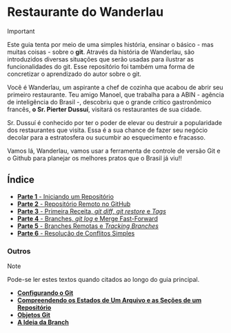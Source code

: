 # Restaurante do Wanderlau

>[!IMPORTANT]
Este guia tenta por meio de uma simples história, ensinar o básico - mas muitas coisas - sobre o **git**. Através da história de Wanderlau, são introduzidos diversas situações que serão usadas para ilustrar as funcionalidades do git. Esse repositório foi também uma forma de concretizar o aprendizado do autor sobre o git.

Você é Wanderlau, um aspirante a chef de cozinha que acabou de abrir seu primeiro restaurante. Teu amigo Manoel, que trabalha para a ABIN - agência de inteligência do Brasil -, descobriu que o grande crítico gastronômico francês, **o Sr. Pierter Dussuí**, visitará os restaurantes de sua cidade.

Sr. Dussuí é conhecido por ter o poder de elevar ou destruir a popularidade dos restaurantes que visita. Essa é a sua chance de fazer seu negócio decolar para a estratosfera ou sucumbir ao esquecimento e fracasso.

Vamos lá, Wanderlau, vamos usar a ferramenta de controle de versão Git e o Github para planejar os melhores pratos que o Brasil já viu!!

## Índice

- [**Parte 1** - Iniciando um Repositório](Parte%201.md)
- [**Parte 2** - Repositório Remoto no GitHub](Parte%202.md)
- [**Parte 3** - Primeira Receita, *git diff*, *git restore* e *Tags*](Parte%203.md)
- [**Parte 4** - Branches, *git log* e Merge Fast-Forward](Parte%204.md)
- [**Parte 5** - Branches Remotas e *Tracking Branches*](Parte%205.md)
- [**Parte 6** - Resolução de Conflitos Simples](Parte%206.md)

### Outros

> [!NOTE]
> Pode-se ler estes textos quando citados ao longo do guia principal.

- [**Configurando o Git**](Outros/Configurando%20o%20Git.md)
- [**Compreendendo os Estados de Um Arquivo e as Seções de um Repositório**](Outros/Compreendendo%20os%20Estados%20de%20Um%20Arquivo%20e%20as%20Se%C3%A7%C3%B5es%20de%20um%20Reposit%C3%B3rio.md)
- [**Objetos Git**](Outros/Objetos%20Git.md)
- [**A Ideia da Branch**](Outros/A%20Ideia%20da%20Branch.md)
  